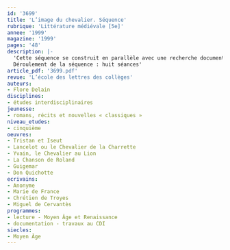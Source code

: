 ```yaml
---
id: '3699'
title: 'L’image du chevalier. Séquence'
rubrique: 'Littérature médiévale [5e]'
annee: '1999'
magazine: '1999'
pages: '48'
description: |-
  'Cette séquence se construit en parallèle avec une recherche documentaire que les élèves doivent effectuer principalement au CDI. L’objectif est de les familiariser avec l’univers médiéval, grâce à l’étude de textes centrés sur l’image du chevalier, mais également au moyen de la lecture et de la production de textes documentaires.
  Déroulement de la séquence : huit séances'
article_pdf: '3699.pdf'
revue: 'L’école des lettres des collèges'
auteurs:
- Flore Delain
disciplines:
- études interdisciplinaires
jeunesse:
- romans, récits et nouvelles « classiques »
niveau_etudes:
- cinquième
oeuvres:
- Tristan et Iseut
- Lancelot ou le Chevalier de la Charrette
- Yvain, le Chevalier au Lion
- La Chanson de Roland
- Guigemar
- Don Quichotte
ecrivains:
- Anonyme
- Marie de France
- Chrétien de Troyes
- Miguel de Cervantès
programmes:
- lecture - Moyen Âge et Renaissance
- documentation - travaux au CDI
siecles:
- Moyen Âge
---
```

